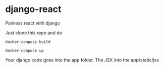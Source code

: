 # django-react
Painless react with django

Just clone this repo and do 
   
    docker-compose build
 
    docker-compose up
    
Your django code goes into the app folder. The JSX into the app/static/jsx
